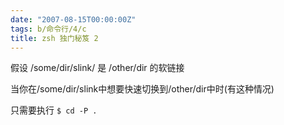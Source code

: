 ```yaml
---
date: "2007-08-15T00:00:00Z"
tags: b/命令行/4/c
title: zsh 独门秘笈 2
---
```


假设 /some/dir/slink/ 是 /other/dir 的软链接

当你在/some/dir/slink中想要快速切换到/other/dir中时(有这种情况)

只需要执行 `$ cd -P .`
